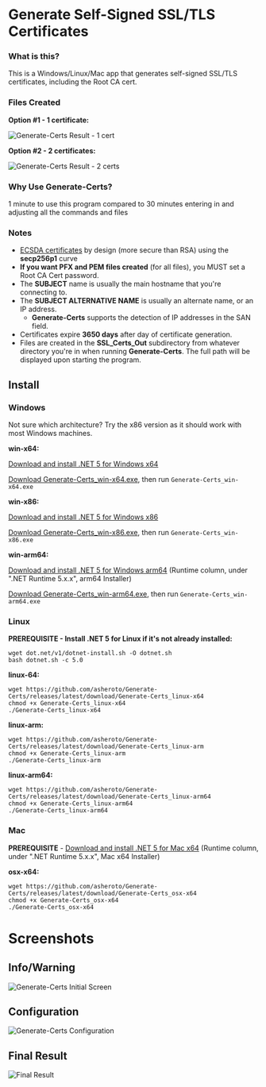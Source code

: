# Generate Self-Signed SSL/TLS Certificates

### What is this?
This is a Windows/Linux/Mac app that generates self-signed SSL/TLS certificates, including the Root CA cert.

### Files Created

**Option #1 - 1 certificate:**

![Generate-Certs Result - 1 cert](https://github.com/asheroto/Generate-Certs/blob/master/screenshots/4.png)

**Option #2 - 2 certificates:**

![Generate-Certs Result - 2 certs](https://github.com/asheroto/Generate-Certs/blob/master/screenshots/5.png)

### Why Use Generate-Certs?
1 minute to use this program compared to 30 minutes entering in and adjusting all the commands and files

### Notes

- [ECSDA certificates](https://blog.cloudflare.com/ecdsa-the-digital-signature-algorithm-of-a-better-internet/) by design (more secure than RSA) using the **secp256p1** curve
- **If you want PFX and PEM files created** (for all files), you MUST set a Root CA Cert password.
- The **SUBJECT** name is usually the main hostname that you're connecting to.
- The **SUBJECT ALTERNATIVE NAME** is usually an alternate name, or an IP address.
	- **Generate-Certs** supports the detection of IP addresses in the SAN field.
- Certificates expire **3650 days** after day of certificate generation.
- Files are created in the **SSL_Certs_Out** subdirectory from whatever directory you're in when running **Generate-Certs**.  The full path will be displayed upon starting the program.

## Install

### Windows

Not sure which architecture? Try the x86 version as it should work with most Windows machines.

**win-x64:**

[Download and install .NET 5 for Windows x64](https://dotnet.microsoft.com/download/dotnet/current/runtime)

[Download Generate-Certs_win-x64.exe](<https://github.com/asheroto/Generate-Certs/releases/latest/download/Generate-Certs_win-x64.exe>), then run `Generate-Certs_win-x64.exe`

**win-x86:**

[Download and install .NET 5 for Windows x86](https://dotnet.microsoft.com/download/dotnet/current/runtime)

[Download Generate-Certs_win-x86.exe](<https://github.com/asheroto/Generate-Certs/releases/latest/download/Generate-Certs_win-x86.exe>), then run `Generate-Certs_win-x86.exe`

**win-arm64:**

[Download and install .NET 5 for Windows arm64](https://dotnet.microsoft.com/download/dotnet/5.0) (Runtime column, under ".NET Runtime 5.x.x", arm64  Installer)

[Download Generate-Certs_win-arm64.exe](<https://github.com/asheroto/Generate-Certs/releases/latest/download/Generate-Certs_win-arm64.exe>), then run `Generate-Certs_win-arm64.exe`

### Linux

**PREREQUISITE - Install .NET 5 for Linux if it's not already installed:**
```
wget dot.net/v1/dotnet-install.sh -O dotnet.sh
bash dotnet.sh -c 5.0
```

**linux-64:**
```
wget https://github.com/asheroto/Generate-Certs/releases/latest/download/Generate-Certs_linux-x64
chmod +x Generate-Certs_linux-x64
./Generate-Certs_linux-x64
```

**linux-arm:**
```
wget https://github.com/asheroto/Generate-Certs/releases/latest/download/Generate-Certs_linux-arm
chmod +x Generate-Certs_linux-arm
./Generate-Certs_linux-arm
```

**linux-arm64:**
```
wget https://github.com/asheroto/Generate-Certs/releases/latest/download/Generate-Certs_linux-arm64
chmod +x Generate-Certs_linux-arm64
./Generate-Certs_linux-arm64
```

### Mac

**PREREQUISITE** - [Download and install .NET 5 for Mac x64](https://dotnet.microsoft.com/download/dotnet/5.0) (Runtime column, under ".NET Runtime 5.x.x", Mac x64 Installer)

**osx-x64:**
```
wget https://github.com/asheroto/Generate-Certs/releases/latest/download/Generate-Certs_osx-x64
chmod +x Generate-Certs_osx-x64
./Generate-Certs_osx-x64
```


# Screenshots

## Info/Warning
![Generate-Certs Initial Screen](https://github.com/asheroto/Generate-Certs/blob/master/screenshots/1.png)

## Configuration
![Generate-Certs Configuration](https://github.com/asheroto/Generate-Certs/blob/master/screenshots/2.png)

## Final Result
![Final Result](https://github.com/asheroto/Generate-Certs/blob/master/screenshots/3.png)